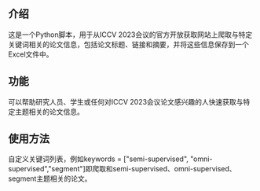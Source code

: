 ## 介绍
这是一个Python脚本，用于从ICCV 2023会议的官方开放获取网站上爬取与特定关键词相关的论文信息，包括论文标题、链接和摘要，并将这些信息保存到一个Excel文件中。

## 功能
可以帮助研究人员、学生或任何对ICCV 2023会议论文感兴趣的人快速获取与特定主题相关的论文信息。

## 使用方法
自定义关键词列表，例如keywords = ["semi-supervised", "omni-supervised","segment"]即爬取和semi-supervised、omni-supervised、segment主题相关的论文。
